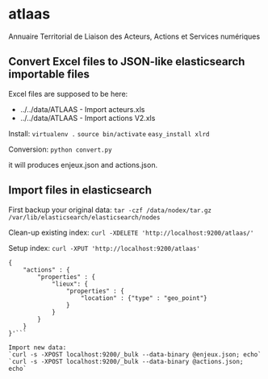 atlaas
======

Annuaire Territorial de Liaison des Acteurs, Actions et Services numériques

Convert Excel files to JSON-like elasticsearch importable files
---------------------------------------------------------------

Excel files are supposed to be here:
- ../../data/ATLAAS - Import acteurs.xls
- ../../data/ATLAAS - Import actions V2.xls

Install:
`virtualenv .`
`source bin/activate`
`easy_install xlrd`

Conversion:
`python convert.py`

it will produces enjeux.json and actions.json.

Import files in elasticsearch
-----------------------------

First backup your original data:
`tar -czf /data/nodex/tar.gz /var/lib/elasticsearch/elasticsearch/nodes`

Clean-up existing index:
`curl -XDELETE 'http://localhost:9200/atlaas/'`

Setup index:
`curl -XPUT 'http://localhost:9200/atlaas'`

```curl -XPUT 'http://localhost:9200/atlaas/actions/_mapping' -d '
{
    "actions" : {
        "properties" : {
            "lieux": {
                "properties" : {
                    "location" : {"type" : "geo_point"}
                }
            }
        }
    }
}'```

Import new data:
`curl -s -XPOST localhost:9200/_bulk --data-binary @enjeux.json; echo`
`curl -s -XPOST localhost:9200/_bulk --data-binary @actions.json; echo`
